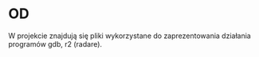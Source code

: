 # OD
W projekcie znajdują się pliki wykorzystane do zaprezentowania działania programów gdb, r2 (radare).

